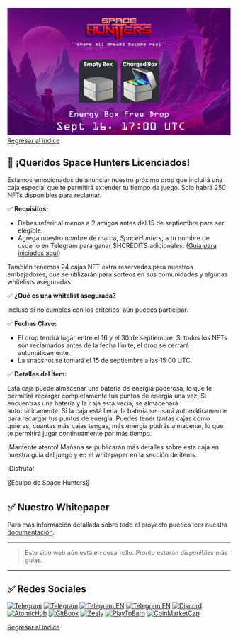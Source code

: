 ![alt text](../../../static/img/energy-drop-box.jpg)
[Regresar al índice](../00-index.md)

## 📣 ¡Queridos Space Hunters Licenciados!

Estamos emocionados de anunciar nuestro próximo drop que incluirá una caja especial que te permitirá extender tu tiempo de juego. Solo habrá 250 NFTs disponibles para reclamar.

✅ **Requisitos:**

- Debes referir al menos a 2 amigos antes del 15 de septiembre para ser elegible.
- Agrega nuestro nombre de marca, *SpaceHunters*, a tu nombre de usuario en Telegram para ganar $HCREDITS adicionales. ([Guía para iniciados aquí](../01-guias-de-usuario/01-primeros-pasos.md))

También tenemos 24 cajas NFT extra reservadas para nuestros embajadores, que se utilizarán para sorteos en sus comunidades y algunas whitelists aseguradas.

✅ **¿Qué es una whitelist asegurada?**

Incluso si no cumples con los criterios, aún puedes participar.

✅ **Fechas Clave:**

- El drop tendrá lugar entre el 16 y el 30 de septiembre. Si todos los NFTs son reclamados antes de la fecha límite, el drop se cerrará automáticamente.
- La snapshot se tomará el 15 de septiembre a las 15:00 UTC.

✅ **Detalles del Ítem:**

Esta caja puede almacenar una batería de energía poderosa, lo que te permitirá recargar completamente tus puntos de energía una vez. Si encuentras una batería y la caja está vacía, se almacenará automáticamente. Si la caja está llena, la batería se usará automáticamente para recargar tus puntos de energía. Puedes tener tantas cajas como quieras; cuantas más cajas tengas, más energía podrás almacenar, lo que te permitirá jugar continuamente por más tiempo.

¡Mantente atento! Mañana se publicarán más detalles sobre esta caja en nuestra guía del juego y en el whitepaper en la sección de ítems.

¡Disfruta!

🎖Equipo de Space Hunters🎖

## ✅ Nuestro Whitepaper
Para más información detallada sobre todo el proyecto puedes leer nuestra [documentación](https://spaceheroes.gitbook.io/space-hunters).
****

> Este sitio web aún está en desarrollo. Pronto estarán disponibles más guías.

****
## ✅ Redes Sociales

[![Telegram](https://img.shields.io/badge/Telegram-BOT-26A5E4?style=plastic&logo=telegram)](https://t.me/SpaceHuntersBot)
[![Telegram](https://img.shields.io/badge/Telegram-Announcements-26A5E4?style=plastic&logo=telegram)](https://t.me/spacehuntersnews)
[![Telegram EN](https://img.shields.io/badge/Telegram-Chat%20ENG-2CA5E0?style=plastic&logo=telegram)](https://t.me/spacehunterss)
[![Telegram EN](https://img.shields.io/badge/Telegram-Chat%20ESP-2CA5E0?style=plastic&logo=telegram)](https://t.me/shspanish)
[![Discord](https://img.shields.io/badge/Discord-Space%20Hunters-7289DA?style=plastic&logo=discord)](https://discord.gg/wpmzyJM9xb)
[![AtomicHub](https://img.shields.io/badge/AtomicHub-Space%20Hunters-EE474C?style=plastic&logo=atomichub)](https://wax.atomichub.io/explorer/collection/wax-mainnet/spacehunterz)
[![GitBook](https://img.shields.io/badge/GitBook-Space%20Hunters-7A8089?style=plastic&logo=gitbook)](https://spaceheroes.gitbook.io/space-hunters)
[![Zealy](https://img.shields.io/badge/Zealy-Space%20Hunters-FF69B4?style=plastic&logo=zealy)](https://zealy.io/cw/spacehuntersthereborn/invite/UroI4c6fhtB3SX65siHBX)
[![PlayToEarn](https://img.shields.io/badge/PlayToEarn-Space%20Hunters-34C759?style=plastic&logo=playtoearn)](https://playtoearn.com/blockchaingame/space-hunters-the-reborn?rel=search)
[![CoinMarketCap](https://img.shields.io/badge/CoinMarketCap-NFTSpaceHunters-03C9A9?style=plastic&logo=coinmarketcap)](https://coinmarketcap.com/community/profile/nftspacehunters/)

[Regresar al índice](../00-index.md)

